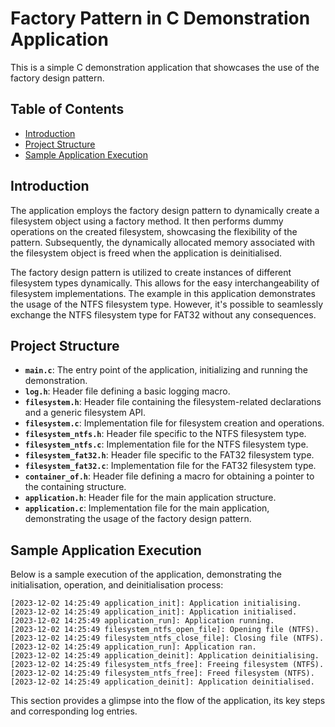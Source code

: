 # Factory Pattern in C Demonstration Application

This is a simple C demonstration application that showcases the use of the factory design pattern.

## Table of Contents

- [Introduction](#introduction)
- [Project Structure](#project-structure)
- [Sample Application Execution](#sample-application-execution)

## Introduction

The application employs the factory design pattern to dynamically create a filesystem object using a factory method. It then performs dummy operations on the created filesystem, showcasing the flexibility of the pattern. Subsequently, the dynamically allocated memory associated with the filesystem object is freed when the application is deinitialised.

The factory design pattern is utilized to create instances of different filesystem types dynamically. This allows for the easy interchangeability of filesystem implementations. The example in this application demonstrates the usage of the NTFS filesystem type. However, it's possible to seamlessly exchange the NTFS filesystem type for FAT32 without any consequences.

## Project Structure

- **`main.c`**: The entry point of the application, initializing and running the demonstration.
- **`log.h`**: Header file defining a basic logging macro.
- **`filesystem.h`**: Header file containing the filesystem-related declarations and a generic filesystem API.
- **`filesystem.c`**: Implementation file for filesystem creation and operations.
- **`filesystem_ntfs.h`**: Header file specific to the NTFS filesystem type.
- **`filesystem_ntfs.c`**: Implementation file for the NTFS filesystem type.
- **`filesystem_fat32.h`**: Header file specific to the FAT32 filesystem type.
- **`filesystem_fat32.c`**: Implementation file for the FAT32 filesystem type.
- **`container_of.h`**: Header file defining a macro for obtaining a pointer to the containing structure.
- **`application.h`**: Header file for the main application structure.
- **`application.c`**: Implementation file for the main application, demonstrating the usage of the factory design pattern.

## Sample Application Execution

Below is a sample execution of the application, demonstrating the initialisation, operation, and deinitialisation process:

```
[2023-12-02 14:25:49 application_init]: Application initialising.    
[2023-12-02 14:25:49 application_init]: Application initialised.     
[2023-12-02 14:25:49 application_run]: Application running.
[2023-12-02 14:25:49 filesystem_ntfs_open_file]: Opening file (NTFS).
[2023-12-02 14:25:49 filesystem_ntfs_close_file]: Closing file (NTFS).
[2023-12-02 14:25:49 application_run]: Application ran.
[2023-12-02 14:25:49 application_deinit]: Application deinitialising. 
[2023-12-02 14:25:49 filesystem_ntfs_free]: Freeing filesystem (NTFS).
[2023-12-02 14:25:49 filesystem_ntfs_free]: Freed filesystem (NTFS).  
[2023-12-02 14:25:49 application_deinit]: Application deinitialised.
```

This section provides a glimpse into the flow of the application, its key steps and corresponding log entries.
